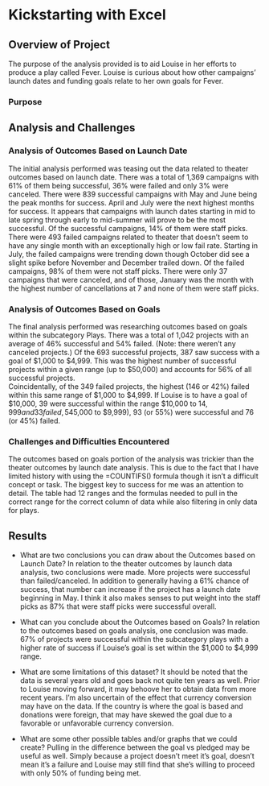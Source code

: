 # Kickstarting with Excel

## Overview of Project
The purpose of the analysis provided is to aid Louise in her efforts to produce a play called Fever.  Louise is curious about how other campaigns’ launch dates and funding goals relate to her own goals for Fever.

### Purpose

## Analysis and Challenges

### Analysis of Outcomes Based on Launch Date
The initial analysis performed was teasing out the data related to theater outcomes based on launch date.  There was a total of 1,369 campaigns with 61% of them being successful, 36% were failed and only 3% were canceled.
There were 839 successful campaigns with May and June being the peak months for success.  April and July were the next highest months for success.  It appears that campaigns with launch dates starting in mid to late spring through early to mid-summer will prove to be the most successful.  Of the successful campaigns, 14% of them were staff picks.
There were 493 failed campaigns related to theater that doesn’t seem to have any single month with an exceptionally high or low fail rate.  Starting in July, the failed campaigns were trending down though October did see a slight spike before November and December trailed down.  Of the failed campaigns, 98% of them were not staff picks.
There were only 37 campaigns that were canceled, and of those, January was the month with the highest number of cancellations at 7 and none of them were staff picks.

### Analysis of Outcomes Based on Goals
The final analysis performed was researching outcomes based on goals within the subcategory Plays.  There was a total of 1,042 projects with an average of 46% successful and 54% failed. (Note: there weren’t any canceled projects.)
Of the 693 successful projects, 387 saw success with a goal of $1,000 to $4,999.  This was the highest number of successful projects within a given range (up to $50,000) and accounts for 56% of all successful projects.  
Coincidentally, of the 349 failed projects, the highest (146 or 42%) failed within this same range of $1,000 to $4,999.  If Louise is to have a goal of $10,000, 39 were successful within the range $10,000 to $14,999 and 33 failed, 54% and 46%, respectively.  In looking at the next range down ($5,000 to $9,999), 93 (or 55%) were successful and 76 (or 45%) failed.

### Challenges and Difficulties Encountered
The outcomes based on goals portion of the analysis was trickier than the theater outcomes by launch date analysis.  This is due to the fact that I have limited history with using the =COUNTIFS() formula though it isn’t a difficult concept or task.  The biggest key to success for me was an attention to detail.  The table had 12 ranges and the formulas needed to pull in the correct range for the correct column of data while also filtering in only data for plays.

## Results

- What are two conclusions you can draw about the Outcomes based on Launch Date?
In relation to the theater outcomes by launch data analysis, two conclusions were made.  More projects were successful than failed/canceled.  In addition to generally having a 61% chance of success, that number can increase if the project has a launch date beginning in May.  I think it also makes senses to put weight into the staff picks as 87% that were staff picks were successful overall.

- What can you conclude about the Outcomes based on Goals?
In relation to the outcomes based on goals analysis, one conclusion was made.  67% of projects were successful within the subcategory plays with a higher rate of success if Louise’s goal is set within the $1,000 to $4,999 range.

- What are some limitations of this dataset?
It should be noted that the data is several years old and goes back not quite ten years as well.  Prior to Louise moving forward, it may behoove her to obtain data from more recent years.  I’m also uncertain of the effect that currency conversion may have on the data.  If the country is where the goal is based and donations were foreign, that may have skewed the goal due to a favorable or unfavorable currency conversion.  

- What are some other possible tables and/or graphs that we could create?
Pulling in the difference between the goal vs pledged may be useful as well.  Simply because a project doesn’t meet it’s goal, doesn’t mean it’s a failure and Louise may still find that she’s willing to proceed with only 50% of funding being met.

